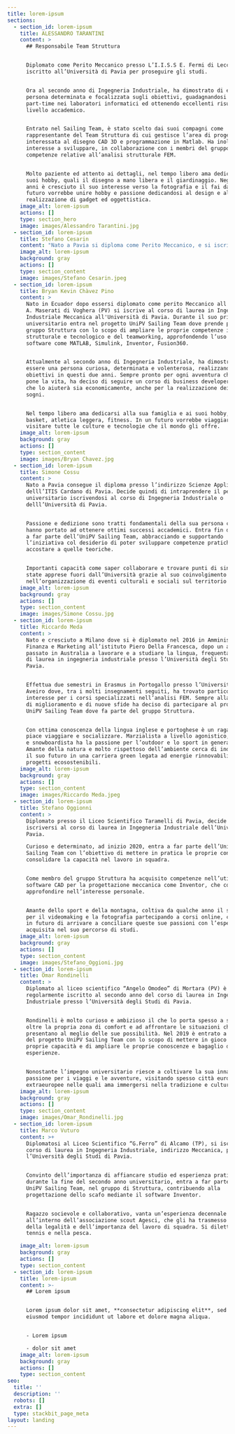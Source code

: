 ```yaml
---
title: lorem-ipsum
sections:
  - section_id: lorem-ipsum
    title: ALESSANDRO TARANTINI
    content: >
      ## Responsabile Team Struttura


      Diplomato come Perito Meccanico presso L’I.I.S.S E. Fermi di Lecce, si è
      iscritto all’Università di Pavia per proseguire gli studi.


      Ora al secondo anno di Ingegneria Industriale, ha dimostrato di essere una
      persona determinata e focalizzata sugli obiettivi, guadagnandosi un
      part-time nei laboratori informatici ed ottenendo eccellenti risultati a
      livello accademico.


      Entrato nel Sailing Team, è stato scelto dai suoi compagni come
      rappresentante del Team Struttura di cui gestisce l’area di progetto
      interessata al disegno CAD 3D e programmazione in Matlab. Ha inoltre
      interesse a sviluppare, in collaborazione con i membri del gruppo, le
      competenze relative all’analisi strutturale FEM.


      Molto paziente ed attento ai dettagli, nel tempo libero ama dedicarsi ai
      suoi hobby, quali il disegno a mano libera e il giardinaggio. Negli ultimi
      anni è cresciuto il suo interesse verso la fotografia e il fai da te e in
      futuro vorrebbe unire hobby e passione dedicandosi al design e alla
      realizzazione di gadget ed oggettistica.
    image_alt: lorem-ipsum
    actions: []
    type: section_hero
    image: images/Alessandro Tarantini.jpg
  - section_id: lorem-ipsum
    title: Stefano Cesarin
    content: "Nato a Pavia si diploma come Perito Meccanico, e si iscrive all'Università di Pavia per continuare gli studi in ambito tecnico.\nAttualmente è al terzo anno di Ingegneria Industriale Meccanica e prossimo alla laurea. Entra a far parte dell’UniPV Sailing Team fin dalla\nnascita del progetto. Come membro \_\_\_ del team Struttura ha studiato la cinematica del meccanismo di controllo del volo, per poi occuparsi degli organi di collegamento della deriva, studio che sarà parte integrante della sua tesi di laurea.\n\nRagazzo motivato e ambizioso con tanta voglia di mettersi in gioco, nel tempo libero si dedica allo sport e all’organizzazione di eventi socio-culturali per i giovani di Pavia, ottenendo anche in questi ambiti ottimi risultati e grosse soddisfazioni. Ha svolto un corso di formazione da animatore, ruolo che ha praticato in oratori e campi estivi per ragazzi delle scuole medie.\n"
    image_alt: lorem-ipsum
    background: gray
    actions: []
    type: section_content
    image: images/Stefano Cesarin.jpeg
  - section_id: lorem-ipsum
    title: Bryan Kevin Chàvez Pino
    content: >
      Nato in Ecuador dopo essersi diplomato come perito Meccanico all'istituto
      A. Maserati di Voghera (PV) si iscrive al corso di laurea in Ingegneria
      Industriale Meccanica all'Università di Pavia. Durante il suo primo anno
      universitario entra nel progetto UniPV Sailing Team dove prende parte al
      gruppo Struttura con lo scopo di ampliare le proprie competenze in ambito
      strutturale e tecnologico e del teamworking, approfondendo l’uso di
      software come MATLAB, Simulink, Inventor, Fusion360.


      Attualmente al secondo anno di Ingegneria Industriale, ha dimostrato di
      essere una persona curiosa, determinata e volenterosa, realizzando i suoi
      obiettivi in questi due anni. Sempre pronto per ogni avventura che gli
      pone la vita, ha deciso di seguire un corso di business developer online
      che lo aiuterà sia economicamente, anche per la realizzazione dei propri
      sogni. 


      Nel tempo libero ama dedicarsi alla sua famiglia e ai suoi hobby, come il
      basket, atletica leggera, fitness. In un futuro vorrebbe viaggiare e
      visitare tutte le culture e tecnologie che il mondo gli offre.
    image_alt: lorem-ipsum
    background: gray
    actions: []
    type: section_content
    image: images/Bryan Chavez.jpg
  - section_id: lorem-ipsum
    title: Simone Cossu
    content: >
      Nato a Pavia consegue il diploma presso l’indirizzo Scienze Applicate
      delll’ITIS Cardano di Pavia. Decide quindi di intraprendere il percorso
      universitario iscrivendosi al corso di Ingegneria Industriale o
      delll’Università di Pavia.


      Passione e dedizione sono tratti fondamentali della sua persona che lo
      hanno portato ad ottenere ottimi successi accademici. Entra fin da subito
      a far parte dell’UniPV Sailing Team, abbracciando e supportando
      l’iniziativa col desiderio di poter sviluppare competenze pratiche da
      accostare a quelle teoriche.


      Importanti capacità come saper collaborare e trovare punti di sintesi sono
      state apprese fuori dall’Università grazie al suo coinvolgimento
      nell’organizzazione di eventi culturali e sociali sul territorio pavese.
    image_alt: lorem-ipsum
    background: gray
    actions: []
    type: section_content
    image: images/Simone Cossu.jpg
  - section_id: lorem-ipsum
    title: Riccardo Meda
    content: >
      Nato e cresciuto a Milano dove si è diplomato nel 2016 in Amministrazione
      Finanza e Marketing all’istituto Piero Della Francesca, dopo un anno
      passato in Australia a lavorare e a studiare la lingua, frequenta il corso
      di laurea in ingegneria industriale presso l’Università degli Studi di
      Pavia.


      Effettua due semestri in Erasmus in Portogallo presso l’Università di
      Aveiro dove, tra i molti insegnamenti seguiti, ha trovato particolare
      interesse per i corsi specializzati nell’analisi FEM. Sempre alla ricerca
      di miglioramento e di nuove sfide ha deciso di partecipare al progetto
      UniPV Sailing Team dove fa parte del gruppo Struttura.


      Con ottima conoscenza della lingua inglese e portoghese è un ragazzo a cui
      piace viaggiare e socializzare. Marzialista a livello agonistico, surfista
      e snowboardista ha la passione per l’outdoor e lo sport in generale.
      Amante della natura e molto rispettoso dell’ambiente cerca di indirizzare
      il suo futuro in una carriera green legata ad energie rinnovabili e a
      progetti ecosostenibili.
    image_alt: lorem-ipsum
    background: gray
    actions: []
    type: section_content
    image: images/Riccardo Meda.jpeg
  - section_id: lorem-ipsum
    title: Stefano Oggionni
    content: >
      Diplomato presso il Liceo Scientifico Taramelli di Pavia, decide di
      iscriversi al corso di laurea in Ingegneria Industriale dell’Università di
      Pavia.

      Curioso e determinato, ad inizio 2020, entra a far parte dell’UniPV
      Sailing Team con l’obiettivo di mettere in pratica le proprie conoscenze e
      consolidare la capacità nel lavoro in squadra. 


      Come membro del gruppo Struttura ha acquisito competenze nell’utilizzo di
      software CAD per la progettazione meccanica come Inventor, che continua ad
      approfondire nell’interesse personale.


      Amante dello sport e della montagna, coltiva da qualche anno il suo hobby
      per il videomaking e la fotografia partecipando a corsi online, con l’idea
      in futuro di arrivare a conciliare queste sue passioni con l’esperienza
      acquisita nel suo percorso di studi.
    image_alt: lorem-ipsum
    background: gray
    actions: []
    type: section_content
    image: images/Stefano_Oggioni.jpg
  - section_id: lorem-ipsum
    title: Omar Rondinelli
    content: >
      Diplomato al liceo scientifico “Angelo Omodeo” di Mortara (PV) è ora
      regolarmente iscritto al secondo anno del corso di laurea in Ingegneria
      Industriale presso l’Università degli Studi di Pavia.


      Rondinelli è molto curioso e ambizioso il che lo porta spesso a spingersi
      oltre la propria zona di comfort e ad affrontare le situazioni che gli si
      presentano al meglio delle sue possibilità. Nel 2019 è entrato a far parte
      del progetto UniPV Sailing Team con lo scopo di mettere in gioco le
      proprie capacità e di ampliare le proprie conoscenze e bagaglio di
      esperienze.


      Nonostante l’impegno universitario riesce a coltivare la sua innata
      passione per i viaggi e le avventure, visitando spesso città europee ed
      extraeuropee nelle quali ama immergersi nella tradizione e cultura.
    image_alt: lorem-ipsum
    background: gray
    actions: []
    type: section_content
    image: images/Omar_Rondinelli.jpg
  - section_id: lorem-ipsum
    title: Marco Vuturo
    content: >+
      Diplomatosi al Liceo Scientifico “G.Ferro” di Alcamo (TP), si iscrive al
      corso di laurea in Ingegneria Industriale, indirizzo Meccanica, presso
      l’Università degli Studi di Pavia. 


      Convinto dell’importanza di affiancare studio ed esperienza pratica,
      durante la fine del secondo anno universitario, entra a far parte del
      UniPV Sailing Team, nel gruppo di Struttura, contribuendo alla
      progettazione dello scafo mediante il software Inventor. 


      Ragazzo socievole e collaborativo, vanta un’esperienza decennale
      all’interno dell’associazione scout Agesci, che gli ha trasmesso i valori
      della legalità e dell’importanza del lavoro di squadra. Si diletta nel
      tennis e nella pesca.

    image_alt: lorem-ipsum
    background: gray
    actions: []
    type: section_content
  - section_id: lorem-ipsum
    title: lorem-ipsum
    content: >-
      ## Lorem ipsum


      Lorem ipsum dolor sit amet, **consectetur adipiscing elit**, sed do
      eiusmod tempor incididunt ut labore et dolore magna aliqua.


      - Lorem ipsum

      - dolor sit amet
    image_alt: lorem-ipsum
    background: gray
    actions: []
    type: section_content
seo:
  title: ''
  description: ''
  robots: []
  extra: []
  type: stackbit_page_meta
layout: landing
---
```

